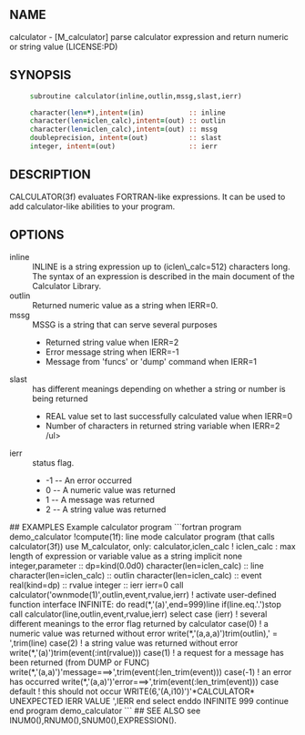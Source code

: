 ## NAME
   calculator - [M\_calculator] parse calculator expression and return
   numeric or string value (LICENSE:PD)
## SYNOPSIS
```fortran
     subroutine calculator(inline,outlin,mssg,slast,ierr)

     character(len=*),intent=(in)           :: inline
     character(len=iclen_calc),intent=(out) :: outlin
     character(len=iclen_calc),intent=(out) :: mssg
     doubleprecision, intent=(out)          :: slast
     integer, intent=(out)                  :: ierr
```
## DESCRIPTION
   CALCULATOR(3f) evaluates FORTRAN-like expressions. It can be used to
   add calculator-like abilities to your program.
## OPTIONS
<dl>

  <dt>inline</dt> <dd>
      INLINE is a string expression up to (iclen\_calc=512)
      characters long. The syntax of an expression is described in
      the main document of the Calculator Library.
  </dd>
  <dt>outlin</dt> <dd>
      Returned numeric value as a string when IERR=0.
  </dd>
  <dt>mssg</dt> <dd>
      MSSG is a string that can serve several purposes
      <ul>
      <li> Returned string value when IERR=2 </li>
      <li> Error message string when IERR=-1 </li>
      <li> Message from 'funcs' or 'dump' command when IERR=1 </li>
      <ul>
  </dd>
  <dt>slast</dt> <dd>
      has different meanings depending on whether a string or
      number is being returned
      <ul>
      <li> REAL value set to last successfully calculated value when IERR=0 </li>
      <li> Number of characters in returned string variable when IERR=2 </li>
      /ul>
  </dd>
  <dt>ierr</dt> <dd>
     status flag.
     <ul>
     <li> -1 -- An error occurred </li>
     <li>  0 -- A numeric value was returned </li>
     <li>  1 -- A message was returned </li>
     <li>  2 -- A string value was returned </li>
     </ul>
  </dd>

</dl>
## EXAMPLES
     Example calculator program
```fortran
   program demo_calculator
   !compute(1f): line mode calculator program (that calls calculator(3f))
   use M_calculator, only: calculator,iclen_calc
   ! iclen_calc : max length of expression or variable value as a string
   implicit none
   integer,parameter         :: dp=kind(0.0d0)
   character(len=iclen_calc) :: line
   character(len=iclen_calc) :: outlin
   character(len=iclen_calc) :: event
   real(kind=dp)             :: rvalue
   integer                   :: ierr
   ierr=0
   call calculator('ownmode(1)',outlin,event,rvalue,ierr)
   ! activate user-defined function interface
   INFINITE: do
      read(*,'(a)',end=999)line
      if(line.eq.'.')stop
      call calculator(line,outlin,event,rvalue,ierr)
      select case (ierr)
      ! several different meanings to the error flag returned by calculator
      case(0)
      ! a numeric value was returned without error
        write(*,'(a,a,a)')trim(outlin),' = ',trim(line)
      case(2)
      ! a string value was returned without error
        write(*,'(a)')trim(event(:int(rvalue)))
      case(1)
      ! a request for a message has been returned (from DUMP or FUNC)
        write(*,'(a,a)')'message===>',trim(event(:len_trim(event)))
      case(-1)
      ! an error has occurred
        write(*,'(a,a)')'error===>',trim(event(:len_trim(event)))
      case default
      ! this should not occur
        WRITE(6,'(A,i10)')'*CALCULATOR* UNEXPECTED IERR VALUE ',IERR
      end select
   enddo INFINITE
   999 continue
   end program demo_calculator
```
## SEE ALSO
   see INUM0(),RNUM0(),SNUM0(),EXPRESSION().
